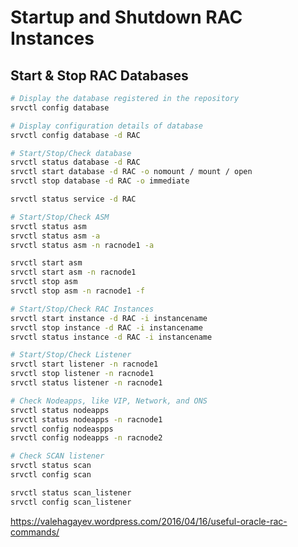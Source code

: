 # Startup and Shutdown RAC Instances

## Start & Stop RAC Databases

```sh
# Display the database registered in the repository
srvctl config database

# Display configuration details of database
srvctl config database -d RAC
```

```sh
# Start/Stop/Check database
srvctl status database -d RAC
srvctl start database -d RAC -o nomount / mount / open
srvctl stop database -d RAC -o immediate

srvctl status service -d RAC
```

```sh
# Start/Stop/Check ASM
srvctl status asm 
srvctl status asm -a
srvctl status asm -n racnode1 -a

srvctl start asm 
srvctl start asm -n racnode1
srvctl stop asm
srvctl stop asm -n racnode1 -f
```

```sh
# Start/Stop/Check RAC Instances
srvctl start instance -d RAC -i instancename
srvctl stop instance -d RAC -i instancename
srvctl status instance -d RAC -i instancename
```

```sh
# Start/Stop/Check Listener
srvctl start listener -n racnode1
srvctl stop listener -n racnode1
srvctl status listener -n racnode1
```

```sh
# Check Nodeapps, like VIP, Network, and ONS
srvctl status nodeapps
srvctl status nodeapps -n racnode1 
srvctl config nodeaspps
srvctl config nodeapps -n racnode2
```

```sh
# Check SCAN listener
srvctl status scan
srvctl config scan

srvctl status scan_listener
srvctl config scan_listener
```


https://valehagayev.wordpress.com/2016/04/16/useful-oracle-rac-commands/